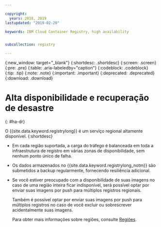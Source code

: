 ```yaml
---

copyright:
  years: 2018, 2019
lastupdated: "2019-02-20"

keywords: IBM Cloud Container Registry, high availability


subcollection: registry

---
```


{:new_window: target="_blank"}
{:shortdesc: .shortdesc}
{:screen: .screen}
{:pre: .pre}
{:table: .aria-labeledby="caption"}
{:codeblock: .codeblock}
{:tip: .tip}
{:note: .note}
{:important: .important}
{:deprecated: .deprecated}
{:download: .download}

# Alta disponibilidade e recuperação de desastre
{: #ha-dr}

O {{site.data.keyword.registrylong}} é um serviço regional altamente disponível.
{:shortdesc}

* Em cada região suportada, a carga do tráfego é balanceada em toda a infraestrutura de registro em várias zonas de disponibilidade, sem nenhum ponto único de falha.

* Os dados armazenados no {{site.data.keyword.registrylong_notm}} são submetidos a backup regularmente, fornecendo resiliência adicional.

* Se você estiver preocupado com a disponibilidade de suas imagens no caso de uma região inteira ficar indisponível, será possível optar por enviar suas imagens por push para múltiplos registros regionais.
  
  Também é possível optar por enviar suas imagens por push para múltiplos registros no caso de você excluir ou sobrescrever acidentalmente suas imagens.

  Para obter mais informações sobre regiões, consulte [Regiões](/docs/services/Registry/registry_overview.html#registry_regions).
